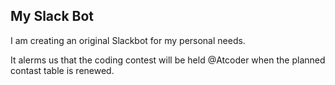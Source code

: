 ## My Slack Bot

I am creating an original Slackbot for my personal needs.

It alerms us that the coding contest will be held @Atcoder when the planned contast table is renewed.
